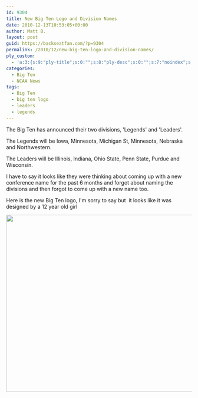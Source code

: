 ```yaml
---
id: 9304
title: New Big Ten Logo and Division Names
date: 2010-12-13T10:53:05+00:00
author: Matt B.
layout: post
guid: https://backseatfan.com/?p=9304
permalink: /2010/12/new-big-ten-logo-and-division-names/
ply_custom:
  - 'a:3:{s:9:"ply-title";s:0:"";s:8:"ply-desc";s:0:"";s:7:"noindex";s:0:"";}'
categories:
  - Big Ten
  - NCAA News
tags:
  - Big Ten
  - big ten logo
  - leaders
  - legends
---
```


<div class="entry">
  <p>
    The Big Ten has announced their two divisions, 'Legends' and 'Leaders'.
  </p>

  <p>
    The Legends will be Iowa, Minnesota, Michigan St, Minnesota, Nebraska and Northwestern.
  </p>

  <p>
    The Leaders will be Illinois, Indiana, Ohio State, Penn State, Purdue and Wisconsin.
  </p>

  <p>
    I have to say it looks like they were thinking about coming up with a new conference name for the past 6 months and forgot about naming the divisions and then forgot to come up with a new name too.
  </p>

  <p>
    Here is the new Big Ten logo, I'm sorry to say but  it looks like it was designed by a 12 year old girl
  </p>

  <p>
    <a href="/images/2010/12/BigTen.jpg"><img class="aligncenter size-full wp-image-9306" title="BigTen" src="/images/2010/12/BigTen.jpg" alt="" width="640" height="480" srcset="/images/2010/12/BigTen.jpg 640w, /images/2010/12/BigTen-300x225.jpg 300w" sizes="(max-width: 640px) 100vw, 640px" /></a>
  </p>
</div>
